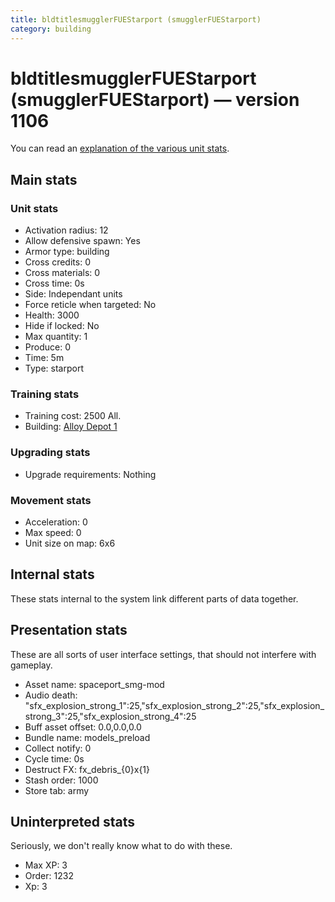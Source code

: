 ```yaml
---
title: bldtitlesmugglerFUEStarport (smugglerFUEStarport)
category: building
---
```


# bldtitlesmugglerFUEStarport (smugglerFUEStarport) — version 1106

You can read an [explanation  of the various unit stats](unitexplained.md).

## Main stats

### Unit stats

  * Activation radius: 12
  * Allow defensive spawn: Yes
  * Armor type: building
  * Cross credits: 0
  * Cross materials: 0
  * Cross time: 0s
  * Side: Independant units
  * Force reticle when targeted: No
  * Health: 3000
  * Hide if locked: No
  * Max quantity: 1
  * Produce: 0
  * Time: 5m
  * Type: starport

### Training stats

  * Training cost: 2500 All.
  * Building: [Alloy Depot 1](smugglerMaterialsStorage.html)

### Upgrading stats

  * Upgrade requirements: Nothing

### Movement stats

  * Acceleration: 0
  * Max speed: 0
  * Unit size on map: 6x6

## Internal stats

These stats internal to the system link different parts of data together.


## Presentation stats

These are all sorts of user interface settings, that should not interfere with gameplay.

  * Asset name: spaceport_smg-mod
  * Audio death: "sfx_explosion_strong_1":25,"sfx_explosion_strong_2":25,"sfx_explosion_strong_3":25,"sfx_explosion_strong_4":25
  * Buff asset offset: 0.0,0.0,0.0
  * Bundle name: models_preload
  * Collect notify: 0
  * Cycle time: 0s
  * Destruct FX: fx_debris_{0}x{1}
  * Stash order: 1000
  * Store tab: army

## Uninterpreted stats

Seriously, we don't really know what to do with these.

  * Max XP: 3
  * Order: 1232
  * Xp: 3

